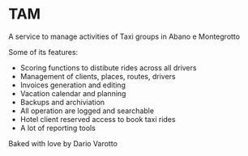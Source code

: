 # TAM
A service to manage activities of Taxi groups in Abano e Montegrotto

Some of its features:

* Scoring functions to distibute rides across all drivers
* Management of clients, places, routes, drivers
* Invoices generation and editing
* Vacation calendar and planning
* Backups and archiviation
* All operation are logged and searchable
* Hotel client reserved access to book taxi rides
* A lot of reporting tools

Baked with love by Dario Varotto
